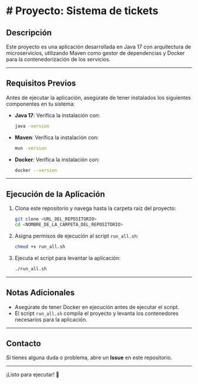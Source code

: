 # # Proyecto: Sistema de tickets

## Descripción
Este proyecto es una aplicación desarrollada en Java 17 con arquitectura de microservicios, utilizando Maven como gestor de dependencias y Docker para la contenedorización de los servicios.

---

## Requisitos Previos
Antes de ejecutar la aplicación, asegúrate de tener instalados los siguientes componentes en tu sistema:

- **Java 17**: Verifica la instalación con:
    ```bash
    java -version
    ```

- **Maven**: Verifica la instalación con:
    ```bash
    mvn -version
    ```

- **Docker**: Verifica la instalación con:
    ```bash
    docker --version
    ```

---

## Ejecución de la Aplicación

1. Clona este repositorio y navega hasta la carpeta raíz del proyecto:
    ```bash
    git clone <URL_DEL_REPOSITORIO>
    cd <NOMBRE_DE_LA_CARPETA_DEL_REPOSITORIO>
    ```

2. Asigna permisos de ejecución al script `run_all.sh`:
    ```bash
    chmod +x run_all.sh
    ```

3. Ejecuta el script para levantar la aplicación:
    ```bash
    ./run_all.sh
    ```

---

## Notas Adicionales
- Asegúrate de tener Docker en ejecución antes de ejecutar el script.
- El script `run_all.sh` compila el proyecto y levanta los contenedores necesarios para la aplicación.

---

## Contacto
Si tienes alguna duda o problema, abre un **Issue** en este repositorio.

---

¡Listo para ejecutar! 🚀
